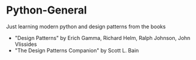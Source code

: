 # Python-General
Just learning modern python and design patterns from the books
- "Design Patterns" by Erich Gamma, Richard Helm, Ralph Johnson, John Vlissides
- "The Design Patterns Companion" by Scott L. Bain

